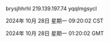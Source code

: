 brysjhhrhl 219.139.197.74 yqqlmgsycl

2024年 10月 28日 星期一 09:20:02 CST

2024年 10月 28日 星期一 01:20:02 GMT
